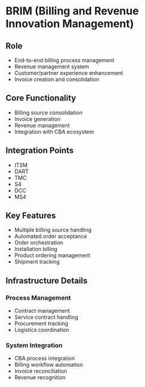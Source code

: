 # BRIM (Billing and Revenue Innovation Management)

## Role
- End-to-end billing process management
- Revenue management system
- Customer/partner experience enhancement
- Invoice creation and consolidation

## Core Functionality
- Billing source consolidation
- Invoice generation
- Revenue management
- Integration with CBA ecosystem

## Integration Points
- ITSM
- DART
- TMC
- S4
- DCC
- MS4

## Key Features
- Multiple billing source handling
- Automated order acceptance
- Order orchestration
- Installation billing
- Product ordering management
- Shipment tracking

## Infrastructure Details

### Process Management
- Contract management
- Service contract handling
- Procurement tracking
- Logistics coordination

### System Integration
- CBA process integration
- Billing workflow automation
- Invoice reconciliation
- Revenue recognition